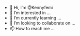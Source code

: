 - 👋 Hi, I’m @Kennyfemi
- 👀 I’m interested in ...
- 🌱 I’m currently learning ...
- 💞️ I’m looking to collaborate on ...
- 📫 How to reach me ...

<!---
Kennyfemi/Kennyfemi is a ✨ special ✨ repository because its `README.md` (this file) appears on your GitHub profile.
You can click the Preview link to take a look at your changes.
--->
